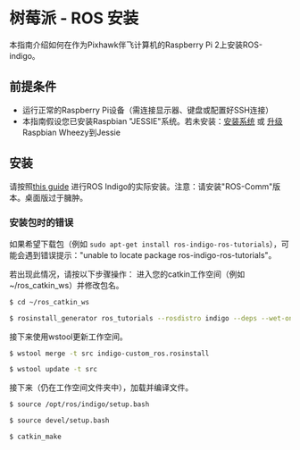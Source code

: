 # 树莓派 - ROS 安装

本指南介绍如何在作为Pixhawk伴飞计算机的Raspberry Pi 2上安装ROS-indigo。

## 前提条件
* 运行正常的Raspberry Pi设备（需连接显示器、键盘或配置好SSH连接）
* 本指南假设您已安装Raspbian "JESSIE"系统。若未安装：[安装系统](https://www.raspberrypi.org/downloads/raspbian/) 或 [升级](http://raspberrypi.stackexchange.com/questions/27858/upgrade-to-raspbian-jessie) Raspbian Wheezy到Jessie

## 安装
请按照[this guide](http://wiki.ros.org/ROSberryPi/Installing%20ROS%20Indigo%20on%20Raspberry%20Pi) 进行ROS Indigo的实际安装。注意：请安装"ROS-Comm"版本。桌面版过于臃肿。

### 安装包时的错误
如果希望下载包（例如 `sudo apt-get install ros-indigo-ros-tutorials`），可能会遇到错误提示："unable to locate package ros-indigo-ros-tutorials"。

若出现此情况，请按以下步骤操作：
进入您的catkin工作空间（例如 ~/ros_catkin_ws）并修改包名。

```sh
$ cd ~/ros_catkin_ws

$ rosinstall_generator ros_tutorials --rosdistro indigo --deps --wet-only --exclude roslisp --tar > indigo-custom_ros.rosinstall
```

接下来使用wstool更新工作空间。

```sh
$ wstool merge -t src indigo-custom_ros.rosinstall

$ wstool update -t src
```

接下来（仍在工作空间文件夹中），加载并编译文件。

```sh
$ source /opt/ros/indigo/setup.bash

$ source devel/setup.bash

$ catkin_make
```